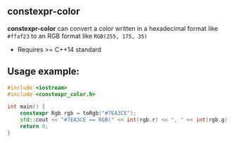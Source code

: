 constexpr-color
---------------

**constexpr-color** can convert a color written in a hexadecimal format like `#ffaf23` to an RGB format like `RGB(255, 175, 35)`

 - Requires >= C++14 standard

Usage example:
--------------
```c++
#include <iostream>
#include <constexpr_color.h>

int main() {
    constexpr Rgb rgb = toRgb("#7EA3CE");
    std::cout << "#7EA3CE == RGB(" << int(rgb.r) << ", " << int(rgb.g) << ", " << int(rgb.b) << ')' << std::endl;
    return 0;
}
```

